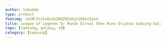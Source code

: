 ```yaml
---
author: tokodab
type: product
featimg: 1aVNlInjkv6xZeZNdZ9EoDyXZ66Xz1dsd
title: League of Legends Dr Mundo Ezreal Shen Nunu Orianna Samsung Galaxy S9 Case
tags: [samsung, galaxy, s9]
category: [samsung]
---
```

